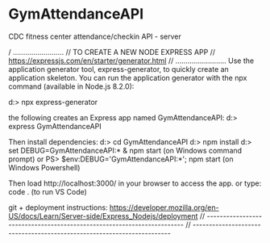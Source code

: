 # GymAttendanceAPI
CDC fitness center attendance/checkin API - server

/ .........................
// TO CREATE A NEW NODE EXPRESS APP
// https://expressjs.com/en/starter/generator.html
// .........................
 Use the application generator tool, express-generator, to quickly create an application skeleton.
 You can run the application generator with the npx command (available in Node.js 8.2.0):

  d:> npx express-generator
  
 the following creates an Express app named GymAttendanceAPI:
  d:> express GymAttendanceAPI

 Then install dependencies:
  d:> cd GymAttendanceAPI
  d:> npm install
  d:> set DEBUG=GymAttendanceAPI:* & npm start  (on Windows command prompt)
 or
  PS> $env:DEBUG='GymAttendanceAPI:*'; npm start    (on Windows Powershell)

  Then load http://localhost:3000/ in your browser to access the app.
  or type:  code .   (to run VS Code)

 git + deployment instructions: https://developer.mozilla.org/en-US/docs/Learn/Server-side/Express_Nodejs/deployment
// -----------------------------------------------------------------------
// -----------------------------------------------------------------------

